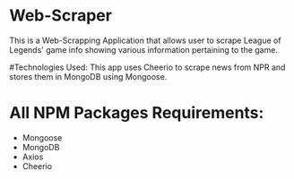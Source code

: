 # Web-Scraper

This is a Web-Scrapping Application that allows user to scrape League of Legends' game info showing various information pertaining to the game. 

#Technologies Used:
This app uses Cheerio to scrape news from NPR and stores them in MongoDB using Mongoose.

# All NPM Packages Requirements:
- Mongoose
- MongoDB 
- Axios
- Cheerio
